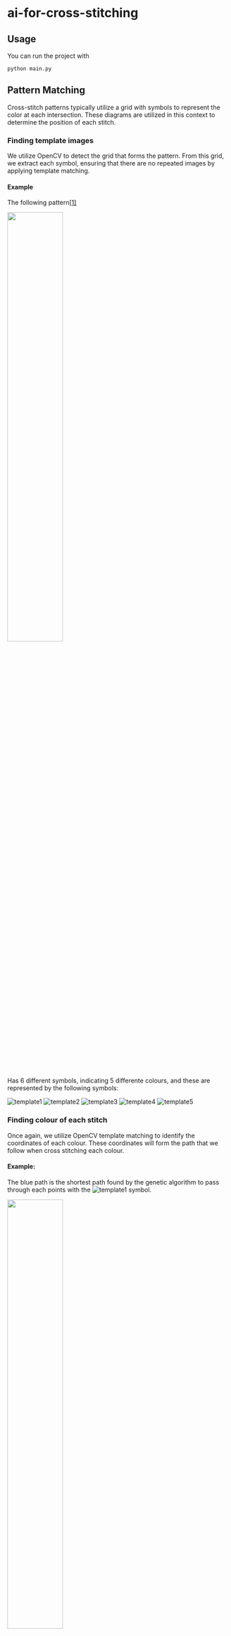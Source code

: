 # ai-for-cross-stitching

## Usage

You can run the project with 

```
python main.py
```


## Pattern Matching

Cross-stitch patterns typically utilize a grid with symbols to represent the color at each intersection. These diagrams are utilized in this context to determine the position of each stitch.

### Finding template images

We utilize OpenCV to detect the grid that forms the pattern. From this grid, we extract each symbol, ensuring that there are no repeated images by applying template matching.

#### Example

The following pattern[[1]](#1)

<img src="https://user-images.githubusercontent.com/19466053/211228312-5c06968f-2e07-434e-bfcd-80ecbdae98d0.png " width=50% height=50%>


Has 6 different symbols, indicating 5 differente colours, and these are represented by the following symbols:

![template1](https://user-images.githubusercontent.com/19466053/211228280-a6a12506-2a43-4f55-9de8-6881fb90b714.png)
![template2](https://user-images.githubusercontent.com/19466053/211228284-4f1b9f95-410d-487e-af25-276b79771635.png)
![template3](https://user-images.githubusercontent.com/19466053/211228293-7874abc4-8d87-47fc-afba-72ee2102a975.png)
![template4](https://user-images.githubusercontent.com/19466053/211228295-7f8f04de-bd31-4332-bf5c-f6c29ce51578.png)
![template5](https://user-images.githubusercontent.com/19466053/211228297-6fef6fc1-b67c-4646-8bdb-fdfb53adb8fe.png)


### Finding colour of each stitch

Once again, we utilize OpenCV template matching to identify the coordinates of each colour. These coordinates will form the path that we follow when cross stitching each colour.

#### Example:

The blue path is the shortest path found by the genetic algorithm to pass through each points with the ![template1](https://user-images.githubusercontent.com/19466053/211228280-a6a12506-2a43-4f55-9de8-6881fb90b714.png)
 symbol.

<img src="https://user-images.githubusercontent.com/19466053/211228271-7602a11c-16a4-402e-9d00-8bbdd3e69941.png " width=50% height=50%>



## Path finding

Tries to find the most optimized path for cross stitching.
Here we ignore the "cross" and treat each stitch as a point, so, depending on the way the cross is carried out, the optimal path may change.

This is a genetic algorithm, so it is not guaranteed that it'll find the best solution.

We use a genetic algorithm to solve a modified version of the traveling salesman problem, so that it is not necessary to go back to the starting point. This is also known as the [shortest / minimum length hamiltonian path](https://stackoverflow.com/a/7158721).

### Genetic Algorithm

#### Parent Selection

For the parent selection we do the tournament selection.

#### Crossover

The crossover is carried out using the Edge Assembly Crossover (EAX) algorithm [[2]](#2)

#### Mutation

The mutation rate was set to 0.01. The mutation works by randomly swapping elements in the permutation of nodes.

#### Next Generation Selection

The next generation is selected based on their aptitude, combining parents and children, and the n best individuals are chosen.

## References
<a id="1">[1]</a> 
[DMC - ROCKET SHIP PATTERN](https://www.dmc.com/us/rocket-ship--pattern-9003993.html)


<a id="2">[2]</a> 
Nagata, Y. (1997). Edge assembly crossover: A high-power genetic algorithm fot the traveling salesman problem. In Proceedings of the 7th International Conference on Genetic Algorithms, 1997.)
